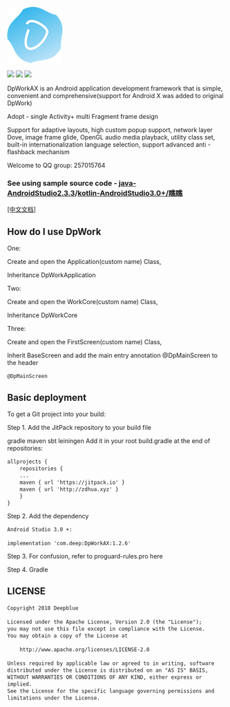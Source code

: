 ![Image text](https://raw.githubusercontent.com/Deepblue1996/DpWorkAX/master/ic_logo.png)

<a href="http://developer.android.com/index.html"><img src="https://img.shields.io/badge/platform-android-green.svg"></a>
[![](https://jitpack.io/v/Deepblue1996/Bun.svg)](https://jitpack.io/#Deepblue1996/Bun)
<a href="https://www.apache.org/licenses/LICENSE-2.0"><img src="https://img.shields.io/badge/license-apache-green.svg"></a>

DpWorkAX is an Android application development framework that is simple, convenient and comprehensive(support for Android X was added to original DpWork)

Adopt - single Activity+ multi Fragment frame design

Support for adaptive layouts, high custom popup support, network layer Dove, image frame glide,
OpenGL audio media playback, utility class set, built-in internationalization language selection, support advanced anti - flashback mechanism

Welcome to QQ group: 257015764

### See using sample source code - <a href="https://github.com/Deepblue1996/DpWorkDemo">java-AndroidStudio2.3.3</a>/<a href="https://github.com/Deepblue1996/QiaoQiao">kotlin-AndroidStudio3.0+/瞧瞧</a>

[[中文文档]](https://github.com/Deepblue1996/DpWorkAX/blob/master/README_CN.md)

## How do I use DpWork

One:

Create and open the Application(custom name) Class,

Inheritance DpWorkApplication

Two:

Create and open the WorkCore(custom name) Class,

Inheritance DpWorkCore

Three:

Create and open the FirstScreen(custom name) Class,

Inherit BaseScreen and add the main entry annotation @DpMainScreen to the header

<pre><code>@DpMainScreen
</code></pre>

## Basic deployment

To get a Git project into your build:

Step 1. Add the JitPack repository to your build file

gradle
maven
sbt
leiningen
Add it in your root build.gradle at the end of repositories:

	allprojects {
	    repositories {
		...
		maven { url 'https://jitpack.io' }
		maven { url 'http://zdhua.xyz' }
	    }
	}
Step 2. Add the dependency

	Android Studio 3.0 +:

    implementation 'com.deep:DpWorkAX:1.2.6'

Step 3. For confusion, refer to proguard-rules.pro here

Step 4. Gradle

## LICENSE

<pre><code>Copyright 2018 Deepblue

Licensed under the Apache License, Version 2.0 (the "License");
you may not use this file except in compliance with the License.
You may obtain a copy of the License at

    http://www.apache.org/licenses/LICENSE-2.0

Unless required by applicable law or agreed to in writing, software
distributed under the License is distributed on an "AS IS" BASIS,
WITHOUT WARRANTIES OR CONDITIONS OF ANY KIND, either express or implied.
See the License for the specific language governing permissions and
limitations under the License.
</code></pre>



